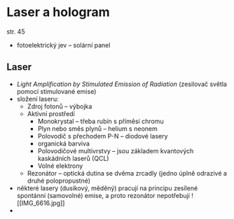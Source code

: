 # Laser a hologram
str. 45
- fotoelektrický jev – solární panel
## Laser
- *Light Amplification by Stimulated Emission of Radiation*
(zesilovač světla pomocí stimulované emise)
- složení laseru:
	- Zdroj fotonů – výbojka
	- Aktivní prostředí
		- Monokrystal – třeba rubín s příměsí chromu
		- Plyn nebo směs plynů – helium s neonem
		- Polovodič s přechodem P-N – diodové lasery
		- organická barviva
		- Polovodičové multivrstvy – jsou základem kvantových kaskádních laserů (QCL)
		- Volné elektrony
	- Rezonátor – optická dutina se dvěma zrcadly (jedno úplně odrazivé a druhé polopropustné)
- některé lasery (dusíkový, měděný) pracují na principu zesílené spontánní (samovolné) emise, a proto rezonátor nepotřebují ![[IMG_6616.jpg]]
- 
